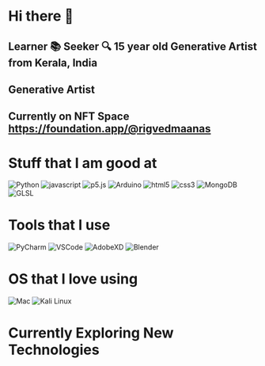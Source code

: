 # Hi there 👋

## Learner :books: Seeker :mag: 15 year old Generative Artist from Kerala, India
## Generative Artist
## Currently on NFT Space https://foundation.app/@rigvedmaanas
 
# Stuff that I am good at
<p>
  <img alt="Python" src="https://img.shields.io/badge/Python-14354C?style=flat-square&logo=python&logoColor=white">
  <img alt="javascript" src="https://img.shields.io/badge/-Javascript-F7DF1E?style=flat-square&logo=javascript&logoColor=white"/>
  <img alt="p5.js" src="https://img.shields.io/badge/-p5.js-ED225D?style=flat-square&logo=p5dotjs&logoColor=white"/>
  <img alt="Arduino" src="https://img.shields.io/badge/-Arduino-00979D?style=flat-square&logo=Arduino&logoColor=white">
  <img alt="html5" src="https://img.shields.io/badge/-HTML5-E34F26?style=flat-square&logo=html5&logoColor=white"/>
  <img alt="css3" src="https://img.shields.io/badge/-CSS3-1572B6?style=flat-square&logo=css3&logoColor=white"/>
  <img alt="MongoDB" src="https://img.shields.io/badge/-MongoDB-13aa52?style=flat-square&logo=mongodb&logoColor=white"/>
  <img alt="GLSL" src="https://img.shields.io/badge/-GLSL-5586A4?style=flat-square&logo=opengl&logoColor=white"/>
</p>

# Tools that I use
<p>
  <img alt="PyCharm" src="https://img.shields.io/badge/PyCharm-000000?style=flat-square&logo=pycharm&logoColor=white">
  <img alt="VSCode" src="https://img.shields.io/badge/-VSCode-007ACC?style=flat-square&logo=visualstudiocode&logoColor=white"/>
  <img alt="AdobeXD" src="https://img.shields.io/badge/-AdobeXD-FF61F6?style=flat-square&logo=adobexd&logoColor=white"/>
  <img alt="Blender" src="https://img.shields.io/badge/-Blender-E87D0D?style=flat-square&logo=blender&logoColor=white"/>
</p>

# OS that I love using
<p>
  <img alt="Mac" src="https://img.shields.io/badge/Mac-000000?style=flat-square&logo=macos&logoColor=white">
  <img alt="Kali Linux" src="https://img.shields.io/badge/-Kali Linux-557C94?style=flat-square&logo=kalilinux&logoColor=white"/>
</p>

# Currently Exploring New Technologies

